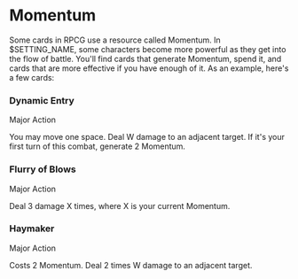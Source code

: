 # Momentum

Some cards in RPCG use a resource called Momentum. In $SETTING_NAME, some characters become more powerful as they get into the flow of battle. You'll find cards that generate Momentum, spend it, and cards that are more effective if you have enough of it. As an example, here's a few cards:

### Dynamic Entry

Major Action

You may move one space. Deal W damage to an adjacent target. If it's your first turn of this combat, generate 2 Momentum.

### Flurry of Blows

Major Action

Deal 3 damage X times, where X is your current Momentum.

### Haymaker

Major Action

Costs 2 Momentum. Deal 2 times W damage to an adjacent target.
